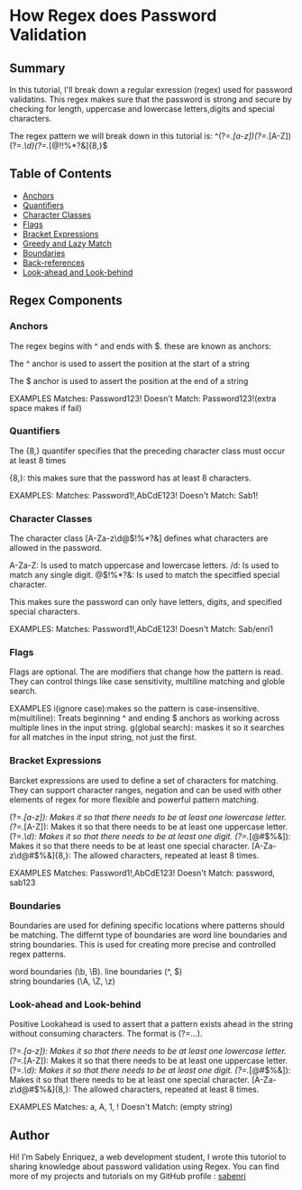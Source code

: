 # How Regex does Password Validation

## Summary
In this tutorial, I'll break down a regular exression (regex) used for password validatins. This regex makes sure that the password is strong and secure by checking for length, uppercase and lowercase letters,digits and special characters.

The regex pattern we will break down in this tutorial is:
^(?=.*[a-z])(?=.*[A-Z])(?=.*\d)(?=.*[@$!%*?&])[A-Za-z\d@$!%*?&]{8,}$


## Table of Contents

- [Anchors](#anchors)
- [Quantifiers](#quantifiers)
- [Character Classes](#character-classes)
- [Flags](#flags) 
- [Bracket Expressions](#bracket-expressions)
- [Greedy and Lazy Match](#greedy-and-lazy-match)
- [Boundaries](#boundaries)
- [Back-references](#back-references)
- [Look-ahead and Look-behind](#look-ahead-and-look-behind)

## Regex Components

### Anchors
The regex begins with ^ and ends with $. these are known as anchors:

The ^ anchor is used to assert the position at the start of a string

The $ anchor is used to assert the position at the end of a string

EXAMPLES
Matches: Password123!
Doesn't Match:  Password123!(extra space makes if fail)

### Quantifiers
The {8,} quantifer specifies that the preceding character class must occur at least 8 times 

{8,}: this makes sure that the password has at least 8 characters.

EXAMPLES:
Matches: Password1!,AbCdE123!
Doesn't Match: Sab1!

### Character Classes
The character class [A-Za-z\d@$!%*?&] defines what characters are allowed in the password.

A-Za-Z: Is used to match uppercase and lowercase letters.
/d: Is used to match any single digit.
@$!%*?&: Is used to match the specitfied special character.

This makes sure the password can only have letters, digits, and specified special characters.

EXAMPLES:
Matches: Password1!,AbCdE123!
Doesn't Match: Sab/enri1 

### Flags
Flags are optional. The are modifiers that change how the pattern is read. They can control things like case sensitivity, multiline matching and globle search.

EXAMPLES
i(ignore case):makes so the pattern is case-insensitive.
m(multiline): Treats beginning ^ and ending $ anchors as working across multiple lines in the input string.
g(global search): maskes it so it searches for all matches in the input string, not just the first.

### Bracket Expressions
Barcket expressions are used to define a set of characters for matching. They can support character ranges, negation and can be used with other elements of regex for more flexible and powerful pattern matching. 

(?=.*[a-z]): Makes it so that there needs to be at least one lowercase letter.
(?=.*[A-Z]): Makes it so that there needs to be at least one uppercase letter.
(?=.*\d): Makes it so that there needs to be at least one digit.
(?=.*[@#$%&]): Makes it so that there needs to be at least one special character.
[A-Za-z\d@#$%&]{8,}: The allowed characters, repeated at least 8 times.

EXAMPLES 
Matches: Password1!,AbCdE123!
Doesn't Match: password, sab123

### Boundaries
Boundaries are used for defining specific locations where patterns should be matching. The differnt type of boundaries are word line boundaries and string boundaries. This is used for creating more precise and controlled regex patterns. 

 word boundaries (\b, \B).
  line boundaries (^, $)  
  string boundaries (\A, \Z, \z)

### Look-ahead and Look-behind
Positive Lookahead is used to assert that a pattern exists ahead in the string without consuming characters. The format is (?=...).

(?=.*[a-z]): Makes it so that there needs to be at least one lowercase letter.
(?=.*[A-Z]): Makes it so that there needs to be at least one uppercase letter.
(?=.*\d): Makes it so that there needs to be at least one digit.
(?=.*[@#$%&]): Makes it so that there needs to be at least one special character.
[A-Za-z\d@#$%&]{8,}: The allowed characters, repeated at least 8 times.


EXAMPLES 
Matches: a, A, 1, !
Doesn't Match: (empty string)

## Author

Hi! I’m Sabely Enriquez, a web development student, I wrote this tutoriol to sharing knowledge about password validation using Regex. 
You can find more of my projects and tutorials on my GitHub profile : [sabenri](https://github.com/sabenri)

